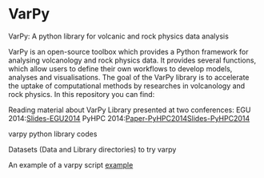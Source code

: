 # VarPy
VarPy: A python library for volcanic and rock physics data analysis


VarPy is an open-source toolbox which provides a
Python framework for analysing volcanology and rock physics
data. It provides several functions, which allow users to define
their own workflows to develop models, analyses and visualisations.
The goal of the VarPy library is to accelerate the uptake
of computational methods by researches in volcanology and rock
physics. In this repository you can find:

Reading material about VarPy Library presented at two conferences:
	EGU 2014:[Slides-EGU2014](https://github.com/rosafilgueira/VarPy/blob/master/VarPy_EGU2014.pdf)
	PyHPC 2014:[Paper-PyHPC2014](https://github.com/rosafilgueira/VarPy/blob/master/pyhpc2014_submission_4.pdf)[Slides-PyHPC2014](https://github.com/rosafilgueira/VarPy/blob/master/pyhpc2014-4-VarPy.pdf)

varpy python library codes

Datasets (Data and Library directories) to try varpy

An example of a varpy script [example](https://github.com/rosafilgueira/VarPy/blob/master/VarPy_Hierro_Ex1.py) 
